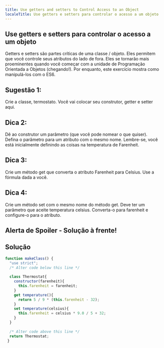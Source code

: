 ```yaml
---
title: Use getters and setters to Control Access to an Object
localeTitle: Use getters e setters para controlar o acesso a um objeto
---
```

## Use getters e setters para controlar o acesso a um objeto

Getters e setters são partes críticas de uma classe / objeto. Eles permitem que você controle seus atributos do lado de fora. Eles se tornarão mais proeminentes quando você começar com a unidade de Programação Orientada a Objetos (chegando!). Por enquanto, este exercício mostra como manipulá-los com o ES6.

## Sugestão 1:

Crie a classe, termostato. Você vai colocar seu construtor, getter e setter aqui.

## Dica 2:

Dê ao construtor um parâmetro (que você pode nomear o que quiser). Defina o parâmetro para um atributo com o mesmo nome. Lembre-se, você está inicialmente definindo as coisas na temperatura de Farenheit.

## Dica 3:

Crie um método get que converta o atributo Farenheit para Celsius. Use a fórmula dada a você.

## Dica 4:

Crie um método set com o mesmo nome do método get. Deve ter um parâmetro que aceite temperatura celsius. Converta-o para farenheit e configure-o para o atributo.

## Alerta de Spoiler - Solução à frente!

## Solução

```javascript
function makeClass() { 
  "use strict"; 
  /* Alter code below this line */ 
 
  class Thermostat{ 
    constructor(farenheit){ 
      this.farenheit = farenheit; 
    } 
    get temperature(){ 
      return 5 / 9 * (this.farenheit - 32); 
    } 
    set temperature(celsius){ 
      this.farenheit = celsius * 9.0 / 5 + 32; 
    } 
  } 
 
  /* Alter code above this line */ 
  return Thermostat; 
 } 

```